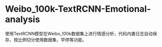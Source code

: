# Weibo_100k-TextRCNN-Emotional-analysis
使用TextRCNN模型在Weibo_100k数据集上进行情感分析，代码内置日志自动保存，按比例切分使用数据集，早停等功能。
